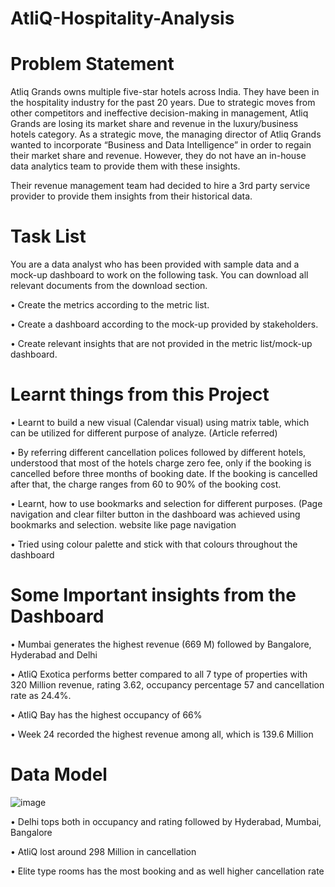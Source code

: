 # AtliQ-Hospitality-Analysis


# Problem Statement

Atliq Grands owns multiple five-star hotels across India. They have been in the hospitality industry for the past 20 years. Due to strategic moves from other competitors and ineffective decision-making in management, Atliq Grands are losing its market share and revenue in the luxury/business hotels category. As a strategic move, the managing director of Atliq Grands wanted to incorporate “Business and Data Intelligence” in order to regain their market share and revenue. However, they do not have an in-house data analytics team to provide them with these insights.

Their revenue management team had decided to hire a 3rd party service provider to provide them insights from their historical data.



# Task List

You are a data analyst who has been provided with sample data and a mock-up dashboard to work on the following task. You can download all relevant documents from the download section.

•	Create the metrics according to the metric list.

•	Create a dashboard according to the mock-up provided by stakeholders.

•	Create relevant insights that are not provided in the metric list/mock-up dashboard.


# Learnt things from this Project

•	Learnt to build a new visual (Calendar visual) using matrix table, which can be utilized for different purpose of analyze. (Article referred)

•	By referring different cancellation polices followed by different hotels, understood that most of the hotels charge zero fee, only if the booking is cancelled before three months of booking date. If the booking is cancelled after that, the charge ranges from 60 to 90% of the booking cost.

•	Learnt, how to use bookmarks and selection for different purposes. (Page navigation and clear filter button in the dashboard was achieved using bookmarks and selection. website like page navigation 

•	Tried using colour palette and stick with that colours throughout the dashboard


# Some Important insights from the Dashboard

•	Mumbai generates the highest revenue (669 M) followed by Bangalore, Hyderabad and Delhi

•	AtliQ Exotica performs better compared to all 7 type of properties with 320 Million revenue, rating 3.62, occupancy percentage 57 and cancellation rate as 24.4%.

•	AtliQ Bay has the highest occupancy of 66%

•	Week 24 recorded the highest revenue among all, which is 139.6 Million

# Data Model 
![image](https://github.com/Zeeshandataanalyst/AtliQ-Hospitality-Analysis/assets/134337532/c3e0b077-4302-47d7-8148-b49d7f01ea18)


•	Delhi tops both in occupancy and rating followed by Hyderabad, Mumbai, Bangalore

•	AtliQ lost around 298 Million in cancellation

•	Elite type rooms has the most booking and as well higher cancellation rate
